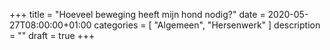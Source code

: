 +++
title =  "Hoeveel beweging heeft mijn hond nodig?"
date = 2020-05-27T08:00:00+01:00
categories = [
    "Algemeen",
    "Hersenwerk"
]
description = ""
draft = true
+++


